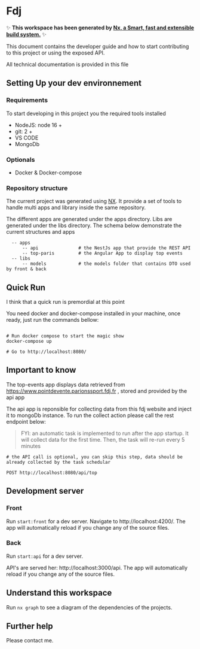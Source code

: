 # Fdj

✨ **This workspace has been generated by [Nx, a Smart, fast and extensible build system.](https://nx.dev)** ✨

This document contains the developer guide and how to start contributing to this project or using the exposed API.

All technical documentation is provided in this file

## Setting Up your dev environnement
### Requirements

To start developing in this project you the required tools installed

- NodeJS: node 16 +
- git: 2 +
- VS CODE
- MongoDb

### Optionals
- Docker & Docker-compose

### Repository structure

The current project was generated using [NX](https://nx.dev). It provide a set of tools to handle multi apps and library inside the same repository.

The different apps are generated under the apps directory. Libs are generated under the libs directory. The schema below demonstrate the current structures and apps

```
  -- apps
      -- api               # the NestJs app that provide the REST API 
      -- top-paris         # the Angular App to display top events
  -- libs
      -- models            # the models folder that contains DTO used by front & back

```

## Quick Run

I think that a quick run is premordial at this point

You need docker and docker-compose installed in your machine, once ready, just run the commands bellow:

```shell

# Run docker compose to start the magic show
docker-compose up

# Go to http://localhost:8080/ 

```

## Important to know

The top-events app displays data retrieved from https://www.pointdevente.parionssport.fdj.fr , stored and provided by the api app

The api app is reponsible for collecting data from this fdj website and inject it to mongoDb instance. To run the collect action please call the rest endpoint below:

> FYI: an automatic task is implemented to run after the app startup. It will collect data for the first time. Then, the task will re-run every 5 minutes

```
# the API call is optional, you can skip this step, data should be already collected by the task schedular

POST http://localhost:8080/api/top
```


## Development server

### Front
Run `start:front` for a dev server. Navigate to http://localhost:4200/. The app will automatically reload if you change any of the source files.

### Back

Run `start:api` for a dev server. 

API's are served her: http://localhost:3000/api. The app will automatically reload if you change any of the source files.

## Understand this workspace

Run `nx graph` to see a diagram of the dependencies of the projects.

## Further help

Please contact me.